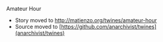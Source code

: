Amateur Hour

* Story moved to <http://matienzo.org/twines/amateur-hour>
* Source moved to [https://github.com/anarchivist/twines](anarchivist/twines)


